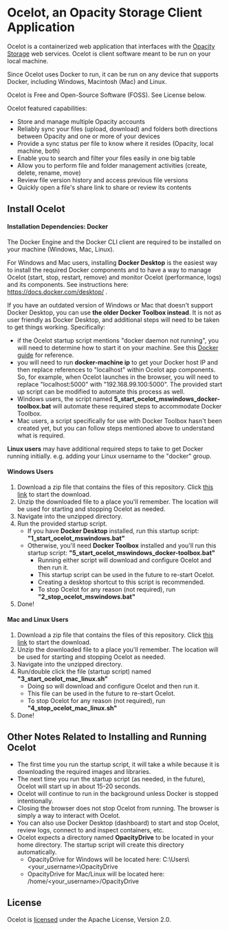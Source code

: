 # Ocelot, an Opacity Storage Client Application
Ocelot is a containerized web application that interfaces with the [Opacity Storage](https://www.opacity.io/) web services. Ocelot is client software meant to be run on your local machine.

Since Ocelot uses Docker to run, it can be run on any device that supports Docker, including Windows, Macintosh (Mac) and Linux.

Ocelot is Free and Open-Source Software (FOSS). See License below.

Ocelot featured capabilities:
* Store and manage multiple Opacity accounts
* Reliably sync your files (upload, download) and folders both directions between Opacity and one or more of your devices
* Provide a sync status per file to know where it resides (Opacity, local machine, both)
* Enable you to search and filter your files easily in one big table
* Allow you to perform file and folder management activities (create, delete, rename, move)
* Review file version history and access previous file versions
* Quickly open a file's share link to share or review its contents

## Install Ocelot

#### Installation Dependencies: Docker
The Docker Engine and the Docker CLI client are required to be installed on your machine (Windows, Mac, Linux).

For Windows and Mac users, installing **Docker Desktop** is the easiest way to install the required Docker components and to have a way to manage Ocelot (start, stop, restart, remove) and monitor Ocelot (performance, logs) and its components. See instructions here: https://docs.docker.com/desktop/ .

If you have an outdated version of Windows or Mac that doesn't support Docker Desktop, you can use **the older Docker Toolbox instead**. It is not as user friendly as Docker Desktop, and additional steps will need to be taken to get things working. Specifically:
* if the Ocelot startup script mentions "docker daemon not running", you will need to determine how to start it on your machine. See this [Docker guide](https://docs.docker.com/machine/overview/) for reference.
* you will need to run **docker-machine ip** to get your Docker host IP and then replace references to "localhost" within Ocelot app components. So, for example, when Ocelot launches in the browser, you will need to replace "localhost:5000" with "192.168.99.100:5000". The provided start up script can be modified to automate this process as well.
* Windows users, the script named **5_start_ocelot_mswindows_docker-toolbox.bat** will automate these required steps to accommodate Docker Toolbox.
* Mac users, a script specifically for use with Docker Toolbox hasn't been created yet, but you can follow steps mentioned above to understand what is required.

**Linux users** may have additional required steps to take to get Docker running initially. e.g. adding your Linux username to the "docker" group.

#### Windows Users
1. Download a zip file that contains the files of this repository. Click [this link](https://github.com/act-opacity/ocelot/archive/master.zip) to start the download.
2. Unzip the downloaded file to a place you'll remember. The location will be used for starting and stopping Ocelot as needed.
3. Navigate into the unzipped directory.
4. Run the provided startup script. 
   * If you have **Docker Desktop** installed, run this startup script: **"1_start_ocelot_mswindows.bat"**
   * Otherwise, you'll need **Docker Toolbox** installed and you'll run this startup script: **"5_start_ocelot_mswindows_docker-toolbox.bat"**
     * Running either script will download and configure Ocelot and then run it.
     * This startup script can be used in the future to re-start Ocelot.
     * Creating a desktop shortcut to this script is recommended.
     * To stop Ocelot for any reason (not required), run **"2_stop_ocelot_mswindows.bat"**
5. Done!

#### Mac and Linux Users
1. Download a zip file that contains the files of this repository. Click [this link](https://github.com/act-opacity/ocelot/archive/master.zip) to start the download.
2. Unzip the downloaded file to a place you'll remember. The location will be used for starting and stopping Ocelot as needed.
3. Navigate into the unzipped directory.
4. Run/double click the file (startup script) named **"3_start_ocelot_mac_linux.sh"**
   * Doing so will download and configure Ocelot and then run it.
   * This file can be used in the future to re-start Ocelot.
   * To stop Ocelot for any reason (not required), run **"4_stop_ocelot_mac_linux.sh"**
5. Done!

## Other Notes Related to Installing and Running Ocelot
* The first time you run the startup script, it will take a while because it is downloading the required images and libraries.
* The next time you run the startup script (as needed, in the future), Ocelot will start up in about 15-20 seconds.
* Ocelot will continue to run in the background unless Docker is stopped intentionally.
* Closing the browser does not stop Ocelot from running. The browser is simply a way to interact with Ocelot.
* You can also use Docker Desktop (dashboard) to start and stop Ocelot, review logs, connect to and inspect containers, etc.
* Ocelot expects a directory named **OpacityDrive** to be located in your home directory. The startup script will create this directory automatically.
  * OpacityDrive for Windows will be located here: C:\Users\\<your_username>\\OpacityDrive
  * OpacityDrive for Mac/Linux will be located here: /home/<your_username>/OpacityDrive

## License
Ocelot is [licensed](https://github.com/act-opacity/ocelot/blob/master/LICENSE) under the Apache License, Version 2.0.
